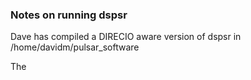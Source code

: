 ### Notes on running dspsr

Dave has compiled a DIRECIO aware version of dspsr in /home/davidm/pulsar_software

The 
